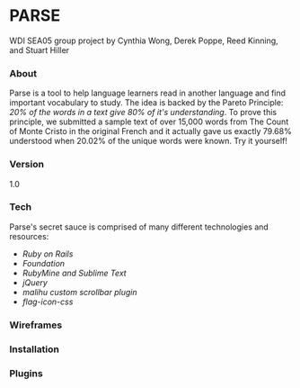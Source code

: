 # PARSE
WDI SEA05 group project by Cynthia Wong, Derek Poppe, Reed Kinning, and Stuart Hiller

### About
Parse is a tool to help language learners read in another language and find important vocabulary to study.
The idea is backed by the Pareto Principle: *20% of the words in a text give 80% of it's understanding*.
To prove this principle, we submitted a sample text of over 15,000 words from The Count of Monte Cristo in the original
French and it actually gave us exactly 79.68% understood when 20.02% of the unique words were known. Try it yourself!

### Version

1.0

### Tech

Parse's secret sauce is comprised of many different technologies and resources:
- *Ruby on Rails*
- *Foundation*
- *RubyMine and Sublime Text*
- *jQuery*
- *malihu custom scrollbar plugin* 
- *flag-icon-css*

### Wireframes
[image]:http://s7.postimg.org/e9u2nnh2y/kwph_1.jpg
[image]:http://s7.postimg.org/4dszo0bay/kwph_wireframe_2.jpg

### Installation


### Plugins
